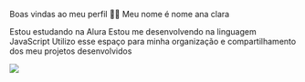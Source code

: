 Boas vindas ao meu perfil 💙💙
Meu nome é nome ana clara 

Estou estudando na Alura
Estou me desenvolvendo na linguagem JavaScript
Utilizo esse espaço para minha organização e compartilhamento dos meu projetos desenvolvidos


![](https://media.tenor.com/XS4RFFT9SmoAAAAM/angry-girl.gif)

